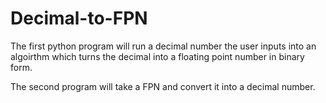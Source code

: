 # Decimal-to-FPN
The first python program will run a decimal number the user inputs into an algoirthm which turns the decimal into a floating point number in binary form.

The second program will take a FPN and convert it into a decimal number.
